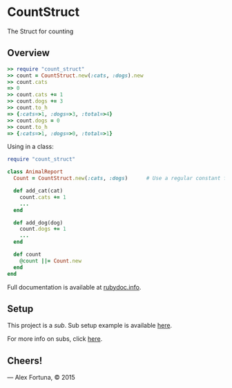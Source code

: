 
CountStruct
===========

The Struct for counting

Overview
--------

```ruby
>> require "count_struct"
>> count = CountStruct.new(:cats, :dogs).new
>> count.cats
=> 0
>> count.cats += 1
>> count.dogs += 3
>> count.to_h
=> {:cats=>1, :dogs=>3, :total=>4}
>> count.dogs = 0
>> count.to_h
=> {:cats=>1, :dogs=>0, :total=>1}
```

Using in a class:

```ruby
require "count_struct"

class AnimalReport
  Count = CountStruct.new(:cats, :dogs)      # Use a regular constant for the class. DO NOT use `class Count < ...` due to superclass mismatch error.

  def add_cat(cat)
    count.cats += 1
    ...
  end

  def add_dog(dog)
    count.dogs += 1
    ...
  end

  def count
    @count ||= Count.new
  end
end
```

Full documentation is available at [rubydoc.info](http://www.rubydoc.info/github/dadooda/count_struct/CountStruct).


Setup
-----

This project is a *sub*. Sub setup example is available [here](https://github.com/dadooda/subs#setup).

For more info on subs, click [here](https://github.com/dadooda/subs).


Cheers!
-------

&mdash; Alex Fortuna, &copy; 2015
